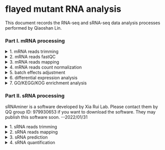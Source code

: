 # flayed mutant RNA analysis

This document records the RNA-seq and sRNA-seq data analysis processes performed by Qiaoshan Lin.

### Part I. mRNA processing

<details>
<summary>1. mRNA reads trimming</summary>

First, save adapters to trim in adapter.fa

> sbatch [scripts/mRNA_trimming/trim.sh](https://github.com/qslin/flayed_RNA_analysis/blob/master/scripts/mRNA_trimming/trim.sh)

</details>

<details>
<summary>2. mRNA reads fastQC</summary>

FastQC and multiQC were used to check and visualize the reads quality after trimming.

> sbatch [scripts/mRNA_fastqc/fastQC.sh](https://github.com/qslin/flayed_RNA_analysis/blob/master/scripts/mRNA_fastqc/fastQC.sh)

> sbatch [scripts/mRNA_fastqc/multiQC.sh](https://github.com/qslin/flayed_RNA_analysis/blob/master/scripts/mRNA_fastqc/multiQC.sh)

</details>

<details>
<summary>3. mRNA reads mapping</summary>

STAR was used to map reads to genome and to count reads on genes. A genome file in fasta format and an gene annotation file in gtf format are required for running the scripts.

> sbatch [scripts/mRNA_reads_mapping/index.sh](https://github.com/qslin/flayed_RNA_analysis/blob/master/scripts/mRNA_reads_mapping/index.sh)

> sbatch [scripts/mRNA_reads_mapping/align.sh](https://github.com/qslin/flayed_RNA_analysis/blob/master/scripts/mRNA_reads_mapping/align.sh)

To map reads onto any desired sequence, prepare the sequence in fasta format and use hisat2 to perform the mapping. For example, I prepared six pri-miR169 transcripts and mapped reads to them
.

> sbatch [scripts/pri-miR169/index.sh](https://github.com/qslin/flayed_RNA_analysis/blob/master/scripts/pri-miR169/index.sh)

> sbatch [scripts/pri-miR169/align.sh](https://github.com/qslin/flayed_RNA_analysis/blob/master/scripts/pri-miR169/align.sh)

</details>

<details>
<summary>4. mRNA reads count normalization</summary>

First, merge all read counts into one file.

```
file=(../2_Count/*ReadsPerGene.out.tab.txt)

for f in ${file[@]}; do prefix=`echo $f | perl -lane '$_=~/.*\/(.*)ReadsPerGene.out.tab.txt/;print $1'`; echo $prefix > $prefix\.txt; cut -f2 $f >> $prefix\.txt; done

echo gene_id > geneID.txt; cut -f1 ../2_Count/LF10-EReadsPerGene.out.tab.txt >> geneID.txt

paste geneID.txt LF10-E.txt LF10_F.txt LF10-G.txt f2-A.txt f2-C.txt f5-A.txt f6-A.txt f6-B.txt f6-C.txt f26-A.txt f26-D.txt F56_A.txt F56_B.txt F56_C.txt f56-A.txt |grep -v 'N_' > raw_count.txt
```

Then normalize counts by edgeR (a sample_info file need to be created before running the codes).

> execute codes in [scripts/mRNA_reads_count_normalization/edgeR.R](https://github.com/qslin/flayed_RNA_analysis/blob/master/scripts/mRNA_reads_count_normalization/edgeR.R)

</details>

<details>
<summary>5. batch effects adjustment</summary>

Since the data came from multipul different sequencing batches, batch effects were adjusted. Results were visualized by MDS plots. 

> execute codes in [scripts/mRNA_batch_effects_adjustment/ComBat_seq.R](https://github.com/qslin/flayed_RNA_analysis/blob/master/scripts/mRNA_batch_effects_adjustment/ComBat_seq.R)

</details>

<details>
<summary>6. differential expression analysis</summary>

Use edgeR to find differential expressed genes between samples.

> execute codes in [scripts/mRNA_differential_expression/edgeR.R](https://github.com/qslin/flayed_RNA_analysis/blob/master/scripts/mRNA_differential_expression/edgeR.R)

Add functional annotations to genes (LF10g_v2.0_functional_annotations_simple.tsv was used by default).

> perl [scripts/mRNA_differential_expression/annotate.pl](https://github.com/qslin/flayed_RNA_analysis/blob/master/scripts/mRNA_differential_expression/annotate.pl) XXX.csv 

</details>

<details>
<summary>7. GO/KEGG/KOG enrichment analysis</summary>

Prepare annotations for clusterProfiler (annotations for LF10g_2.0 have been created [here](https://github.com/qslin/flayed_RNA_analysis/blob/master/scripts/mRNA_cluster_profiler/)).

> execute codes in [scripts/mRNA_cluster_profiler/clusterProfiler.R](https://github.com/qslin/flayed_RNA_analysis/blob/master/scripts/mRNA_cluster_profiler/clusterProfiler.R)

</details>

### Part II. sRNA processing

sRNAminer is a software developed by Xia Rui Lab. Please contact them by QQ group ID: 979930653 if you want to download the software. They may publish this software soon. --2022/01/31

<details>
<summary>1. sRNA reads trimming</summary>

First, predict adapters and remove them by sRNAminer

> sbatch [scripts/sRNA_trimming/trim.sh](https://github.com/qslin/flayed_RNA_analysis/blob/master/scripts/sRNA_trimming/trim.sh)

Then, exam the length of trimmed reads

> sbatch [scripts/sRNA_trimming/exam.sh](https://github.com/qslin/flayed_RNA_analysis/blob/master/scripts/sRNA_trimming/exam.sh) 

Some sequencing files are paired end sequencing, so the 2.trimmed files need to be reverse-complemented 

> sbatch [scripts/sRNA_trimming/reverse-complement.sh](https://github.com/qslin/flayed_RNA_analysis/blob/master/scripts/sRNA_trimming/reverse-complement.sh)

Finally, collapse the same reads and count number for each 

> sbatch [scripts/sRNA_trimming/collapse.sh](https://github.com/qslin/flayed_RNA_analysis/blob/master/scripts/sRNA_trimming/collapse.sh)

</details>

<details>
<summary>2. sRNA reads mapping</summary>

First, make an index

> sbatch [scripts/sRNA_reads_mapping/index.sh](https://github.com/qslin/flayed_RNA_analysis/blob/master/scripts/sRNA_reads_mapping/index.sh)

Then, map trimmed and collapsed sRNA reads to genome

> sbatch [scripts/sRNA_reads_mapping/map.sh](https://github.com/qslin/flayed_RNA_analysis/blob/master/scripts/sRNA_reads_mapping/map.sh)

For visualize read mapping in IGV-sRNA, run another bowtie command to produce bam format

> sbatch [scripts/sRNA_reads_mapping/igv.sh](https://github.com/qslin/flayed_RNA_analysis/blob/master/scripts/sRNA_reads_mapping/igv.sh)

</details>

<details>
<summary>3. sRNA prediction</summary>

Predict miRNA

> sbatch [scripts/sRNA_prediction/predict_miRNA.sh](https://github.com/qslin/flayed_RNA_analysis/blob/master/scripts/sRNA_prediction/predict_miRNA.sh)

Download mature.fa.gz from miRNA database and annotate miRNA

> sh [scripts/sRNA_prediction/filter_miRNA.sh](https://github.com/qslin/flayed_RNA_analysis/blob/master/scripts/sRNA_prediction/filter_miRNA.sh)

Predict phasiRNA

> sbatch [scripts/sRNA_prediction/predict_phasiRNA.sh](https://github.com/qslin/flayed_RNA_analysis/blob/master/scripts/sRNA_prediction/predict_phasiRNA.sh)

Merge phasiRNA prediction results

> sh [scripts/sRNA_prediction/merge_phasiRNA.sh](https://github.com/qslin/flayed_RNA_analysis/blob/master/scripts/sRNA_prediction/merge_phasiRNA.sh)

Another tool to predict miRNA is miRDP2. Here are reference scripts for it. But I didn't use them.

> [scripts/sRNA_prediction/miRDP2_index.sh](https://github.com/qslin/flayed_RNA_analysis/blob/master/scripts/sRNA_prediction/miRDP2_index.sh)

> [scripts/sRNA_prediction/miRDP2_prepare.sh](https://github.com/qslin/flayed_RNA_analysis/blob/master/scripts/sRNA_prediction/miRDP2_prepare.sh)

> [scripts/sRNA_prediction/miRDP2_predict.sh](https://github.com/qslin/flayed_RNA_analysis/blob/master/scripts/sRNA_prediction/miRDP2_predict.sh)

</details>

<details>
<summary>4. sRNA quantification</summary>

> sh [scripts/sRNA_quantification/quantify.sh](https://github.com/qslin/flayed_RNA_analysis/blob/master/scripts/sRNA_quantification/quantify.sh)

</details>

